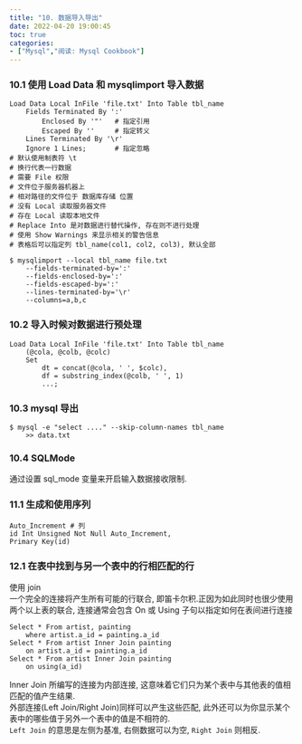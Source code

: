 ```yaml
---
title: "10. 数据导入导出"
date: 2022-04-20 19:00:45
toc: true
categories:
- ["Mysql","阅读: Mysql Cookbook"]
---
```


### 10.1 使用 Load Data 和 mysqlimport 导入数据

```
Load Data Local InFile 'file.txt' Into Table tbl_name
    Fields Terminated By ':'
        Enclosed By '"'   # 指定引用
        Escaped By ''     # 指定转义
    Lines Terminated By '\r'
    Ignore 1 Lines;       # 指定忽略
# 默认使用制表符 \t
# 换行代表一行数据
# 需要 File 权限
# 文件位于服务器机器上
# 相对路径的文件位于 数据库存储 位置
# 没有 Local 读取服务器文件
# 存在 Local 读取本地文件
# Replace Into 是对数据进行替代操作, 存在则不进行处理
# 使用 Show Warnings 来显示相关的警告信息
# 表格后可以指定列 tbl_name(col1, col2, col3), 默认全部
```
```
$ mysqlimport --local tbl_name file.txt
    --fields-terminated-by=':'
    --fields-enclosed-by=':'
    --fields-escaped-by=':'
    --lines-terminated-by='\r'
    --columns=a,b,c
```

### 10.2 导入时候对数据进行预处理
```
Load Data Local InFile 'file.txt' Into Table tbl_name
    (@cola, @colb, @colc)
    Set
        dt = concat(@cola, ' ', $colc),
        df = substring_index(@colb, ' ', 1)
        ...;
```

### 10.3 mysql 导出
```
$ mysql -e "select ...." --skip-column-names tbl_name
    >> data.txt
```

### 10.4 SQLMode
通过设置 sql_mode 变量来开启输入数据接收限制.

### 11.1 生成和使用序列
```
Auto_Increment # 列
id Int Unsigned Not Null Auto_Increment,
Primary Key(id)
```

### 12.1 在表中找到与另一个表中的行相匹配的行
使用 join<br />一个完全的连接将产生所有可能的行联合, 即笛卡尔积.正因为如此同时也很少使用两个以上表的联合, 连接通常会包含 On 或 Using 子句以指定如何在表间进行连接
```
Select * From artist, painting
    where artist.a_id = painting.a_id
Select * From artist Inner Join painting
    on artist.a_id = painting.a_id
Select * From artist Inner Join painting
    on using(a_id)
```
Inner Join 所编写的连接为内部连接, 这意味着它们只为某个表中与其他表的值相匹配的值产生结果.<br />外部连接(Left Join/Right Join)同样可以产生这些匹配, 此外还可以为你显示某个表中的哪些值于另外一个表中的值是不相符的.<br />`Left Join` 的意思是左侧为基准, 右侧数据可以为空, `Right Join` 则相反.

